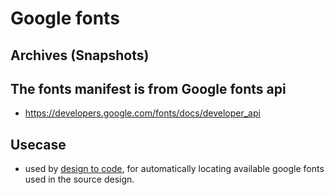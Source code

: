# Google fonts

## Archives (Snapshots)

## The fonts manifest is from Google fonts api

- https://developers.google.com/fonts/docs/developer_api

## Usecase

- used by [design to code](code.grida.co), for automatically locating available google fonts used in the source design.
